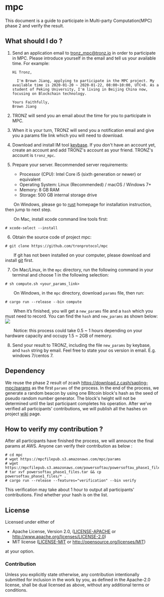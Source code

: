 # mpc

This document is a guide to participate in Multi-party Computation(MPC) phase 2 and verify the result.

## What should I do ? 

1. Send an application email to tronz_mpc@tronz.io in order to participate in MPC. Please introduce yourself in the email and tell us your available time. For example:
    ```    
    Hi Tronz,
     
      I'm Brown Jiang, applying to participate in the MPC project. My available time is 2020-01-20 ~ 2020-01-22, 08:00~10:00, UTC+8. As a student of Peking University, I'm living in Beijing China now, focusing on Blockchain technology.
     
    Yours Faithfully,
    Brown Jiang
    ```    
2. TRONZ will send you an email about the time for you to participate in MPC.

3. When it is your turn, TRONZ will send you a notification email and give you a params file link which you will need to download. 

4. Download and install IM tool [keybase](https://keybase.io/). If you don't have an account yet, create an account and add TRONZ's account as your friend. TRONZ's account is `tronz_mpc`.

5. Prepare your server. Recommended server requirements:
      + Processor (CPU): Intel Core i5 (sixth generation or newer) or equivalent
      + Operating System: Linux (Recommended) / macOS / Windows 7+         
      + Memory: 8 GB RAM
      + Storage: 500 GB internal storage drive
      
&emsp;&emsp;On Windows, please go to [rust](https://www.rust-lang.org/learn/get-started) homepage for installation instruction, then jump to next step.

&emsp;&emsp;On Mac, install xcode command line tools first:
```
# xcode-select --install
```

6. Obtain the source code of project mpc:
```
# git clone https://github.com/tronprotocol/mpc
```
&emsp;&emsp;If git has not been installed on your computer, please download and install [git](https://git-scm.com/downloads) first.

7. On Mac/Linux, in the `mpc` directory, run the following command in your terminal and choose 1 in the following selection:
```
# sh compute.sh <your_params_link>
```

&emsp;&emsp;On Windows, in the `mpc` directory, download `params` file, then run:
```
# cargo run --release --bin compute
```

&emsp;&emsp;When it’s finished, you will get a `new_params` file and a `hash` which you must need to record. You can find the `hash` and `new_params` as shown below:
![](https://raw.githubusercontent.com/tronprotocol/documentation-en/master/docs_without_index/internal-test/mpc-output.jpg)


&emsp;&emsp;Notice: this process could take 0.5 ~ 1 hours depending on your hardware capacity and occupy 1.5 ~ 2GB of memory.


8. Send your result to TRONZ, including the file `new_params` by keybase, and `hash` string by email. Feel free to state your os version in email. E.g. windows 7/centos 7.

## Dependency
We reuse the phase 2 result of zcash https://download.z.cash/sapling-mpc/params as the first `params` of the process. In the end of the process, we generate a random beacon by using one Bitcoin block's hash as the seed of pseudo random number generator. The block's height will not be determined until the last participant completes his operation. After we've verified all participants' contributions, we will publish all the hashes on project [wiki](https://github.com/tronprotocol/mpc/wiki) page.

## How to verify my contribution ?

After all participants have finished the process, we will announce the final params at AWS. Anyone can verify their contribution as below :
```
# cd mpc
# wget https://mpcfilepub.s3.amazonaws.com/mpc/params
# wget https://mpcfilepub.s3.amazonaws.com/powersoftau/powersoftau_phase1_files.tar
# tar xvf powersoftau_phase1_files.tar && cp powersoftau_phase1_files/* .
# cargo run --release --features="verification" --bin verify
```
This verification may take about 1 hour to output all participants' contributions. Find whether your hash is on the list.

## License

Licensed under either of

 * Apache License, Version 2.0, ([LICENSE-APACHE](LICENSE-APACHE) or http://www.apache.org/licenses/LICENSE-2.0)
 * MIT license ([LICENSE-MIT](LICENSE-MIT) or http://opensource.org/licenses/MIT)

at your option.

### Contribution

Unless you explicitly state otherwise, any contribution intentionally submitted for inclusion in the work by you, as defined in the Apache-2.0 license, shall be dual licensed as above, without any additional terms or conditions.
